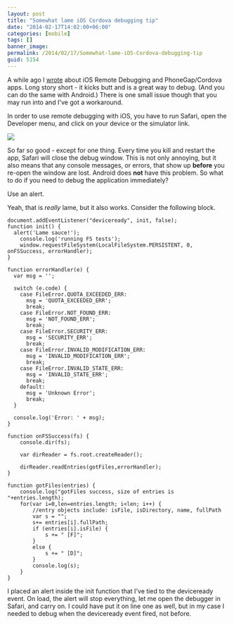 ```yaml
---
layout: post
title: "Somewhat lame iOS Cordova debugging tip"
date: "2014-02-17T14:02:00+06:00"
categories: [mobile]
tags: []
banner_image: 
permalink: /2014/02/17/Somewhat-lame-iOS-Cordova-debugging-tip
guid: 5154
---
```


<p>
A while ago I <a href="http://css.dzone.com/articles/overview-mobile-debugging">wrote</a> about iOS Remote Debugging and PhoneGap/Cordova apps. Long story short - it kicks butt and is a great way to debug. (And you can do the same with Android.) There is one small issue though that you may run into and I've got a workaround.
</p>
<!--more-->
<p>
In order to use remote debugging with iOS, you have to run Safari, open the Developer menu, and click on your device or the simulator link. 
</p>

<p>
<img src="https://static.raymondcamden.com/images/shot1.jpg" />
</p>

<p>
So far so good - except for one thing. Every time you kill and restart the app, Safari will close the debug window. This is not only annoying, but it also means that any console messages, or errors, that show up <strong>before</strong> you re-open the window are lost. Android does <strong>not</strong> have this problem. So what to do if you need to debug the application immediately? 
</p>

<p>
Use an alert.
</p>

<p>
Yeah, that is <i>really</i> lame, but it also works. Consider the following block.
</p>

<pre><code class="language-javascript">document.addEventListener(&quot;deviceready&quot;, init, false);
function init() {
  alert(&#x27;Lame sauce!&#x27;);
	console.log(&#x27;running FS tests&#x27;);
	window.requestFileSystem(LocalFileSystem.PERSISTENT, 0, onFSSuccess, errorHandler);
}

function errorHandler(e) {
  var msg = &#x27;&#x27;;

  switch (e.code) {
    case FileError.QUOTA_EXCEEDED_ERR:
      msg = &#x27;QUOTA_EXCEEDED_ERR&#x27;;
      break;
    case FileError.NOT_FOUND_ERR:
      msg = &#x27;NOT_FOUND_ERR&#x27;;
      break;
    case FileError.SECURITY_ERR:
      msg = &#x27;SECURITY_ERR&#x27;;
      break;
    case FileError.INVALID_MODIFICATION_ERR:
      msg = &#x27;INVALID_MODIFICATION_ERR&#x27;;
      break;
    case FileError.INVALID_STATE_ERR:
      msg = &#x27;INVALID_STATE_ERR&#x27;;
      break;
    default:
      msg = &#x27;Unknown Error&#x27;;
      break;
  }

  console.log(&#x27;Error: &#x27; + msg);
}

function onFSSuccess(fs) {
	console.dir(fs);

    var dirReader = fs.root.createReader();

    dirReader.readEntries(gotFiles,errorHandler);	
}

function gotFiles(entries) {
	console.log(&quot;gotFiles success, size of entries is &quot;+entries.length);
	for(var i=0,len=entries.length; i&lt;len; i++) {
		&#x2F;&#x2F;entry objects include: isFile, isDirectory, name, fullPath
		var s = &quot;&quot;;
		s+= entries[i].fullPath;
		if (entries[i].isFile) {
			s += &quot; [F]&quot;;
		}
		else {
			s += &quot; [D]&quot;;
		}
		console.log(s);     
	}
}</code></pre>

<p>
I placed an alert inside the init function that I've tied to the deviceready event. On load, the alert will stop everything, let me open the debugger in Safari, and carry on. I could have put it on line one as well, but in my case I needed to debug when the deviceready event fired, not before.
</p>
